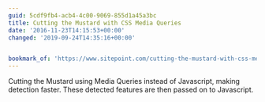 ```yaml
---
guid: 5cdf9fb4-acb4-4c00-9069-855d1a45a3bc
title: Cutting the Mustard with CSS Media Queries
date: '2016-11-23T14:15:53+00:00'
changed: '2019-09-24T14:35:16+00:00'


bookmark_of: 'https://www.sitepoint.com/cutting-the-mustard-with-css-media-queries/'
---
```



Cutting the Mustard using Media Queries instead of Javascript, making detection faster. These detected features are then passed on to Javascript.
